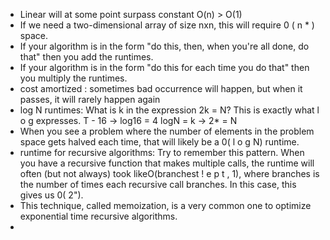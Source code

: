 - Linear will at some point surpass constant O(n) > O(1)
- If we need a two-dimensional array of size nxn, this will require 0 ( n * ) space.
- If your algorithm is in the form "do this, then, when you're all done, do that" then you add the runtimes.
- If your algorithm is in the form "do this for each time you do that" then you multiply the runtimes.
- cost amortized : sometimes bad occurrence will happen, but when it passes, it will rarely happen again
- log N runtimes: What is k in the expression 2k = N? This is exactly what l o g expresses.
        T - 16 -> log16 = 4
        logN = k -> 2* = N
- When you see a problem where the number of elements in the problem space gets halved each time, that will likely be a 0( l o g N) runtime.
- runtime for recursive algorithms: Try to remember this pattern. When you have a recursive function that makes multiple calls, the runtime will often (but not always) took likeO(branchest ! e p t , 1), where branches is the number of times each recursive call branches. In this case, this gives us 0( 2").
- This technique, called memoization, is a very common one to optimize exponential time recursive algorithms.
-